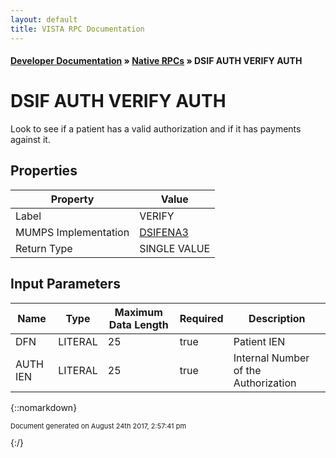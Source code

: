 ```yaml
---
layout: default
title: VISTA RPC Documentation
---
```


#### [Developer Documentation](../index) &#187; [Native RPCs](TableOfContents) &#187; DSIF AUTH VERIFY AUTH<br/>
# DSIF AUTH VERIFY AUTH

Look to see if a patient has a valid authorization and if it has payments against it.

## Properties

Property | Value
--- | ---
Label | VERIFY
MUMPS Implementation | [DSIFENA3](http://code.osehra.org/dox/Routine_DSIFENA3_source.html)
Return Type | SINGLE VALUE


## Input Parameters

Name | Type | Maximum Data Length | Required | Description
--- | --- | --- | --- | ---
DFN | LITERAL | 25 | true | Patient IEN
AUTH IEN | LITERAL | 25 | true | Internal Number of the Authorization



{::nomarkdown} <br/><p style="font-size: 11px">Document generated on August 24th 2017, 2:57:41 pm</p>{:/}